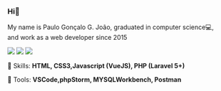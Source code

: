 ### Hi👋

<p>My name is Paulo Gonçalo G. João, graduated in computer science💻,<br>
and work as a web developer since 2015
 </p>


<p align="left">
  <a href="https://www.linkedin.com/in/arikardnoir" alt="Linkedin">
  <img src="https://img.shields.io/badge/-Linkedin-0e76a8?style=flat-square&logo=Linkedin&logoColor=white&link=LINK-DO-SEU-LINKEDIN" /></a>

  <a href="https://www.facebook.com/ARIKARDNOIR/" alt="Facebook">
  <img src="https://img.shields.io/badge/-Facebook-3b5998?style=flat-square&labelColor=3b5998&logo=facebook&logoColor=white&link=LINK-DO-SEU-FACEBOOK"/></a>

  <a href="https://www.instagram.com/pjohn13_/" alt="Instagram">
  <img src="https://img.shields.io/badge/-Instagram-DF0174?style=flat-square&labelColor=DF0174&logo=instagram&logoColor=white&link=LINK-DO-SEU-INSTAGRAM"/></a>
</p>  

<p align="left">
  🦄 Skills: <strong>HTML, CSS3,Javascript (VueJS), PHP (Laravel 5+)</strong>
</p>

<p align="left">
  💼 Tools: <strong>VSCode,phpStorm, MYSQLWorkbench, Postman</strong>
</p>
